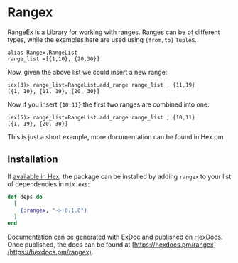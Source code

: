 # Rangex

RangeEx is a Library for working with ranges.
Ranges can be of different types, while the examples here are used using `{from,to}` `Tuple`s.

```
alias Rangex.RangeList
range_list =[{1,10}, {20,30}]
```

Now, given the above list we could insert a new range:
```
iex(3)> range_list=RangeList.add_range range_list , {11,19}
[{1, 10}, {11, 19}, {20, 30}]

```

Now if you insert `{10,11}` the first two ranges are combined into one:

```
iex(5)> range_list=RangeList.add_range range_list , {10,11}
[{1, 19}, {20, 30}]
```

This is just a short example, more documentation can be found in Hex.pm

## Installation

If [available in Hex](https://hex.pm/docs/publish), the package can be installed
by adding `rangex` to your list of dependencies in `mix.exs`:

```elixir
def deps do
  [
    {:rangex, "~> 0.1.0"}
  ]
end
```

Documentation can be generated with [ExDoc](https://github.com/elixir-lang/ex_doc)
and published on [HexDocs](https://hexdocs.pm). Once published, the docs can
be found at [https://hexdocs.pm/rangex](https://hexdocs.pm/rangex).

